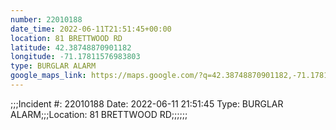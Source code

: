 ```yaml
---
number: 22010188
date_time: 2022-06-11T21:51:45+00:00
location: 81 BRETTWOOD RD
latitude: 42.38748870901182
longitude: -71.17811576983803
type: BURGLAR ALARM
google_maps_link: https://maps.google.com/?q=42.38748870901182,-71.17811576983803
---
```


;;;Incident #: 22010188  Date: 2022-06-11 21:51:45   Type: BURGLAR ALARM;;;Location: 81 BRETTWOOD RD;;;;;;
